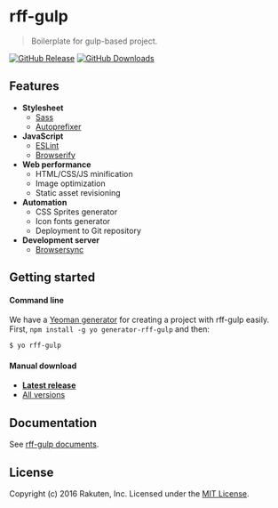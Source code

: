 # rff-gulp
> Boilerplate for gulp-based project.

[![GitHub Release][release-image]][release-url]
[![GitHub Downloads][downloads-image]][downloads-url]

## Features
- **Stylesheet**
  - [Sass](http://sass-lang.com/)
  - [Autoprefixer](https://github.com/postcss/autoprefixer)
- **JavaScript**
  - [ESLint](http://eslint.org/)
  - [Browserify](http://browserify.org/)
- **Web performance**
  - HTML/CSS/JS minification
  - Image optimization
  - Static asset revisioning
- **Automation**
  - CSS Sprites generator
  - Icon fonts generator
  - Deployment to Git repository
- **Development server**
  - [Browsersync](https://www.browsersync.io/)

## Getting started

#### Command line
We have a [Yeoman generator](https://github.com/rakuten-frontend/generator-rff-gulp) for creating a project with rff-gulp easily.  
First, `npm install -g yo generator-rff-gulp` and then:

```sh
$ yo rff-gulp
```

#### Manual download
- **[Latest release](https://github.com/rakuten-frontend/rff-gulp/releases/latest)**
- [All versions](https://github.com/rakuten-frontend/rff-gulp/releases)

## Documentation
See [rff-gulp documents](docs/README.md).

## License
Copyright (c) 2016 Rakuten, Inc.
Licensed under the [MIT License](LICENSE).

[release-image]: https://img.shields.io/github/release/rakuten-frontend/rff-gulp.svg
[release-url]: https://github.com/rakuten-frontend/rff-gulp/releases/latest
[downloads-image]: https://img.shields.io/github/downloads/rakuten-frontend/rff-gulp/total.svg
[downloads-url]: https://github.com/rakuten-frontend/rff-gulp/releases

